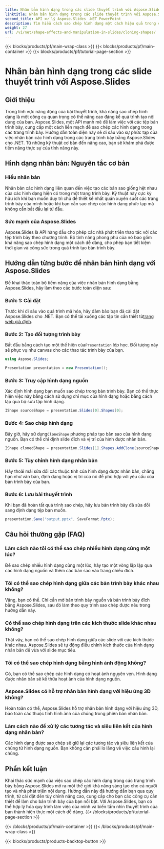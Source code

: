 ```yaml
---
title: Nhân bản hình dạng trong các slide thuyết trình với Aspose.Slides
linktitle: Nhân bản hình dạng trong các slide thuyết trình với Aspose.Slides
second_title: API xử lý Aspose.Slides .NET PowerPoint
description: Tìm hiểu cách sao chép hình dạng một cách hiệu quả trong các trang trình bày bằng API Aspose.Slides. Tạo bài thuyết trình sinh động một cách dễ dàng. Khám phá hướng dẫn từng bước, Câu hỏi thường gặp và hơn thế nữa.
weight: 27
url: /vi/net/shape-effects-and-manipulation-in-slides/cloning-shapes/
---
```


{{< blocks/products/pf/main-wrap-class >}}
{{< blocks/products/pf/main-container >}}
{{< blocks/products/pf/tutorial-page-section >}}

# Nhân bản hình dạng trong các slide thuyết trình với Aspose.Slides


## Giới thiệu

Trong lĩnh vực năng động của bài thuyết trình, khả năng sao chép hình dạng là một công cụ quan trọng có thể nâng cao đáng kể quá trình tạo nội dung của bạn. Aspose.Slides, một API mạnh mẽ để làm việc với các tệp bản trình bày, cung cấp một cách liền mạch để sao chép các hình dạng trong các trang trình bày. Hướng dẫn toàn diện này sẽ đi sâu vào sự phức tạp của việc nhân bản các hình dạng trong các trang trình bày bằng Aspose.Slides cho .NET. Từ những kỹ thuật cơ bản đến nâng cao, bạn sẽ khám phá được tiềm năng thực sự của tính năng này.

## Hình dạng nhân bản: Nguyên tắc cơ bản

### Hiểu nhân bản

Nhân bản các hình dạng liên quan đến việc tạo các bản sao giống hệt nhau của các hình dạng hiện có trong một trang trình bày. Kỹ thuật này cực kỳ hữu ích khi bạn muốn duy trì chủ đề thiết kế nhất quán xuyên suốt các trang trình bày của mình hoặc khi bạn cần sao chép các hình dạng phức tạp mà không cần bắt đầu lại từ đầu.

### Sức mạnh của Aspose.Slides

Aspose.Slides là API hàng đầu cho phép các nhà phát triển thao tác với các tệp trình bày theo chương trình. Bộ tính năng phong phú của nó bao gồm khả năng sao chép hình dạng một cách dễ dàng, cho phép bạn tiết kiệm thời gian và công sức trong quá trình tạo bản trình bày.

## Hướng dẫn từng bước để nhân bản hình dạng với Aspose.Slides

Để khai thác toàn bộ tiềm năng của việc nhân bản hình dạng bằng Aspose.Slides, hãy làm theo các bước toàn diện sau:

### Bước 1: Cài đặt

 Trước khi đi sâu vào quá trình mã hóa, hãy đảm bảo bạn đã cài đặt Aspose.Slides cho .NET. Bạn có thể tải xuống các tập tin cần thiết từ[trang web giả định](https://releases.aspose.com/slides/net/).

### Bước 2: Tạo đối tượng trình bày

 Bắt đầu bằng cách tạo một thể hiện của`Presentation` lớp học. Đối tượng này sẽ phục vụ như canvas cho các thao tác trình bày của bạn.

```csharp
using Aspose.Slides;

Presentation presentation = new Presentation();
```

### Bước 3: Truy cập hình dạng nguồn

Xác định hình dạng bạn muốn sao chép trong bản trình bày. Bạn có thể thực hiện việc này bằng cách sử dụng chỉ mục của hình dạng hoặc bằng cách lặp qua bộ sưu tập hình dạng.

```csharp
IShape sourceShape = presentation.Slides[0].Shapes[0];
```

### Bước 4: Sao chép hình dạng

 Bây giờ, hãy sử dụng`CloneShape` phương pháp tạo bản sao của hình dạng nguồn. Bạn có thể chỉ định slide đích và vị trí của hình được nhân bản.

```csharp
IShape clonedShape = presentation.Slides[1].Shapes.AddClone(sourceShape, x, y, width, height);
```

### Bước 5: Tùy chỉnh hình dạng nhân bản

Hãy thoải mái sửa đổi các thuộc tính của hình dạng được nhân bản, chẳng hạn như văn bản, định dạng hoặc vị trí của nó để phù hợp với yêu cầu của bản trình bày của bạn.

### Bước 6: Lưu bài thuyết trình

Khi bạn đã hoàn tất quá trình sao chép, hãy lưu bản trình bày đã sửa đổi sang định dạng tệp bạn muốn.

```csharp
presentation.Save("output.pptx", SaveFormat.Pptx);
```

## Câu hỏi thường gặp (FAQ)

### Làm cách nào tôi có thể sao chép nhiều hình dạng cùng một lúc?

Để sao chép nhiều hình dạng cùng một lúc, hãy tạo một vòng lặp lặp qua các hình dạng nguồn và thêm các bản sao vào trang chiếu đích.

### Tôi có thể sao chép hình dạng giữa các bản trình bày khác nhau không?

Vâng, bạn có thể. Chỉ cần mở bản trình bày nguồn và bản trình bày đích bằng Aspose.Slides, sau đó làm theo quy trình sao chép được nêu trong hướng dẫn này.

### Có thể sao chép hình dạng trên các kích thước slide khác nhau không?

Thật vậy, bạn có thể sao chép hình dạng giữa các slide với các kích thước khác nhau. Aspose.Slides sẽ tự động điều chỉnh kích thước của hình dạng nhân bản để vừa với slide mục tiêu.

### Tôi có thể sao chép hình dạng bằng hình ảnh động không?

Có, bạn có thể sao chép các hình dạng có hoạt ảnh nguyên vẹn. Hình dạng được nhân bản sẽ kế thừa hoạt ảnh của hình dạng nguồn.

### Aspose.Slides có hỗ trợ nhân bản hình dạng với hiệu ứng 3D không?

Hoàn toàn có thể, Aspose.Slides hỗ trợ nhân bản hình dạng với hiệu ứng 3D, bảo toàn các thuộc tính hình ảnh của chúng trong phiên bản nhân bản.

### Làm cách nào để xử lý các tương tác và siêu liên kết của hình dạng nhân bản?

Các hình dạng được sao chép sẽ giữ lại các tương tác và siêu liên kết của chúng từ hình dạng nguồn. Bạn không cần phải lo lắng về việc cấu hình lại chúng.

## Phần kết luận

Khai thác sức mạnh của việc sao chép các hình dạng trong các trang trình bày bằng Aspose.Slides mở ra một thế giới khả năng sáng tạo cho cả người tạo và nhà phát triển nội dung. Hướng dẫn này đã hướng dẫn bạn qua quy trình, từ cài đặt đến tùy chỉnh nâng cao, cung cấp cho bạn các công cụ cần thiết để làm cho bản trình bày của bạn nổi bật. Với Aspose.Slides, bạn có thể hợp lý hóa quy trình làm việc của mình và biến tầm nhìn thuyết trình của bạn thành hiện thực một cách dễ dàng.
{{< /blocks/products/pf/tutorial-page-section >}}

{{< /blocks/products/pf/main-container >}}
{{< /blocks/products/pf/main-wrap-class >}}

{{< blocks/products/products-backtop-button >}}
